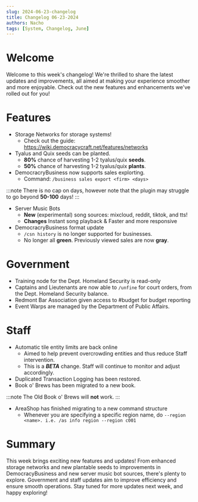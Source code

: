 ```yaml
---
slug: 2024-06-23-changelog
title: Changelog 06-23-2024
authors: Nacho
tags: [System, Changelog, June]
---
```



# Welcome
Welcome to this week's changelog! We're thrilled to share the latest updates and improvements, all aimed at making your experience smoother and more enjoyable. Check out the new features and enhancements we've rolled out for you!

# Features
- Storage Networks for storage systems!
  - Check out the guide: https://wiki.democracycraft.net/features/networks
- Tyalus and Quix seeds can be planted.
  - **80%** chance of harvesting 1-2 tyalus/quix **seeds**.
  - **50%** chance of harvesting 1-2 tyalus/quix **plants**.
- DemocracryBusiness now supports sales explorting.
  - Command:  `/business sales export <firm> <days>`

:::note
There is no cap on days, however note that the plugin may struggle to go beyond **50-100** days!
:::
- Server Music Bots
  - **New** (experimental) song sources: mixcloud, reddit, tiktok, and tts!
  - **Changes** Instant song playback & Faster and more responsive
- DemocracryBusiness format update
  - `/csn history` is no longer supported for businesses.
  - No longer all **green**. Previously viewed sales are now **gray**.

# Government
- Training node for the Dept. Homeland Security is read-only
- Captains and Lieutenants are now able to `/unfine` for court orders, from the Dept. Homeland Security balance.
- Redmont Bar Association given access to #budget for budget reporting
- Event Warps are managed by the Department of Public Affairs.

# Staff
- Automatic tile entity limits are back online
  - Aimed to help prevent overcrowding entities and thus reduce Staff intervention.
  - This is a ***BETA*** change. Staff will continue to monitor and adjust accordingly.
- Duplicated Transaction Logging has been restored.
- Book o' Brews has been migrated to a new book.

:::note
The Old Book o' Brews will __**not**__ work.
:::
- AreaShop has finished migrating to a new command structure
  - Whenever you are specifying a specific region name, do `--region <name>. i.e. /as info region --region c001`



# Summary
This week brings exciting new features and updates! From enhanced storage networks and new plantable seeds to improvements in DemocracyBusiness and new server music bot sources, there's plenty to explore. Government and staff updates aim to improve efficiency and ensure smooth operations. Stay tuned for more updates next week, and happy exploring!
